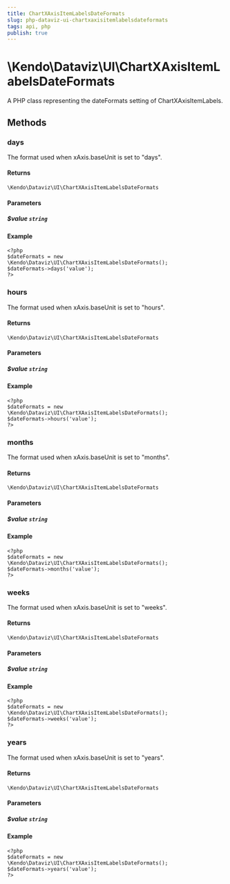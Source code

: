 ```yaml
---
title: ChartXAxisItemLabelsDateFormats
slug: php-dataviz-ui-chartxaxisitemlabelsdateformats
tags: api, php
publish: true
---
```


# \Kendo\Dataviz\UI\ChartXAxisItemLabelsDateFormats

A PHP class representing the dateFormats setting of ChartXAxisItemLabels.


## Methods

### days
The format used when xAxis.baseUnit is set to "days".

#### Returns
`\Kendo\Dataviz\UI\ChartXAxisItemLabelsDateFormats`

#### Parameters

##### $value `string`



#### Example 
    <?php
    $dateFormats = new \Kendo\Dataviz\UI\ChartXAxisItemLabelsDateFormats();
    $dateFormats->days('value');
    ?>

### hours
The format used when xAxis.baseUnit is set to "hours".

#### Returns
`\Kendo\Dataviz\UI\ChartXAxisItemLabelsDateFormats`

#### Parameters

##### $value `string`



#### Example 
    <?php
    $dateFormats = new \Kendo\Dataviz\UI\ChartXAxisItemLabelsDateFormats();
    $dateFormats->hours('value');
    ?>

### months
The format used when xAxis.baseUnit is set to "months".

#### Returns
`\Kendo\Dataviz\UI\ChartXAxisItemLabelsDateFormats`

#### Parameters

##### $value `string`



#### Example 
    <?php
    $dateFormats = new \Kendo\Dataviz\UI\ChartXAxisItemLabelsDateFormats();
    $dateFormats->months('value');
    ?>

### weeks
The format used when xAxis.baseUnit is set to "weeks".

#### Returns
`\Kendo\Dataviz\UI\ChartXAxisItemLabelsDateFormats`

#### Parameters

##### $value `string`



#### Example 
    <?php
    $dateFormats = new \Kendo\Dataviz\UI\ChartXAxisItemLabelsDateFormats();
    $dateFormats->weeks('value');
    ?>

### years
The format used when xAxis.baseUnit is set to "years".

#### Returns
`\Kendo\Dataviz\UI\ChartXAxisItemLabelsDateFormats`

#### Parameters

##### $value `string`



#### Example 
    <?php
    $dateFormats = new \Kendo\Dataviz\UI\ChartXAxisItemLabelsDateFormats();
    $dateFormats->years('value');
    ?>

